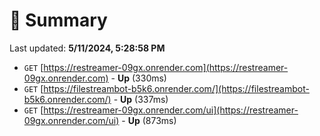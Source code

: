 # 📖 Summary
Last updated: **5/11/2024, 5:28:58 PM**

- `GET` [https://restreamer-09gx.onrender.com](https://restreamer-09gx.onrender.com) - **Up** (330ms)
- `GET` [https://filestreambot-b5k6.onrender.com/](https://filestreambot-b5k6.onrender.com/) - **Up** (337ms)
- `GET` [https://restreamer-09gx.onrender.com/ui](https://restreamer-09gx.onrender.com/ui) - **Up** (873ms)
